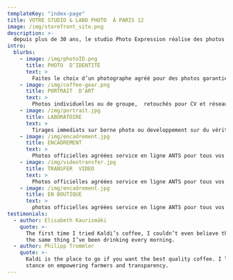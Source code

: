 ```yaml
---
templateKey: "index-page"
title: VOTRE STUDIO & LABO PHOTO  À PARIS 12
image: /img/storefront_site.png
description: >-
  depuis plus de 30 ans, le studio Photo Expression réalise des photos d'identité et des portraits pour les particuliers comme pour les professionnels. 
intro:
  blurbs:
    - image: /img/photoID.png
      title: PHOTO  D’IDENTITÉ
      text: >
        Faites le choix d’un photographe agréé pour des photos garanties aux toutes normes, tous pays.
    - image: /img/coffee-gear.png
      title: PORTRAIT  D’ART
      text: >
        Photos individuelles ou de groupe,  retouchés pour CV et réseaux sociaux en adéquation avec votre profil.
    - image: /img/portrait.jpg
      title: LABORATOIRE
      text: >
        Tirages immediats sur borne photo ou developpement sur du véritable papier photo argentique.
    - image: /img/encadrement.jpg
      title: ENCADREMENT
      text: >
        Photos officielles agréées service en ligne ANTS pour tous vos documents légaux.
    - image: /img/videotransfer.jpg
      title: TRANSFER  VIDEO
      text: >
        Photos officielles agréées service en ligne ANTS pour tous vos documents légaux.
    - image: /img/encadrement.jpg
      title: EN BOUTIQUE
      text: >
        photos officielles agréées service en ligne ANTS pour tous vos documents légaux.
testimonials:
  - author: Elisabeth Kaurismäki
    quote: >-
      The first time I tried Kaldi’s coffee, I couldn’t even believe that was
      the same thing I’ve been drinking every morning.
  - author: Philipp Trommler
    quote: >-
      Kaldi is the place to go if you want the best quality coffee. I love their
      stance on empowering farmers and transparency.
---
```

